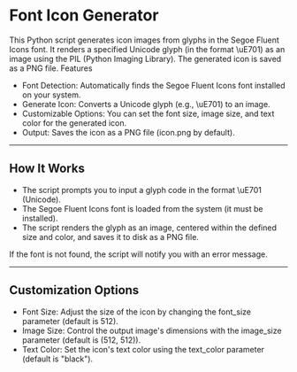 # Font Icon Generator

This Python script generates icon images from glyphs in the Segoe Fluent Icons font. It renders a specified Unicode glyph (in the format \uE701) as an image using the PIL (Python Imaging Library). The generated icon is saved as a PNG file.
Features

- Font Detection: Automatically finds the Segoe Fluent Icons font installed on your system.
- Generate Icon: Converts a Unicode glyph (e.g., \uE701) to an image.
- Customizable Options: You can set the font size, image size, and text color for the generated icon.
- Output: Saves the icon as a PNG file (icon.png by default).

---

## How It Works

- The script prompts you to input a glyph code in the format \uE701 (Unicode).
- The Segoe Fluent Icons font is loaded from the system (it must be installed).
- The script renders the glyph as an image, centered within the defined size and color, and saves it to disk as a PNG file.

If the font is not found, the script will notify you with an error message.

---

## Customization Options
- Font Size: Adjust the size of the icon by changing the font_size parameter (default is 512).
- Image Size: Control the output image's dimensions with the image_size parameter (default is (512, 512)).
- Text Color: Set the icon's text color using the text_color parameter (default is "black").
